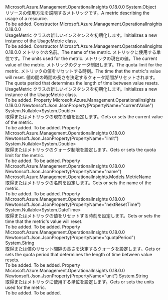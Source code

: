 <Type Name="UsageMetric" FullName="Microsoft.Azure.Management.OperationalInsights.Models.UsageMetric">
  <TypeSignature Language="C#" Value="public class UsageMetric" />
  <TypeSignature Language="ILAsm" Value=".class public auto ansi beforefieldinit UsageMetric extends System.Object" />
  <TypeSignature Language="DocId" Value="T:Microsoft.Azure.Management.OperationalInsights.Models.UsageMetric" />
  <TypeSignature Language="VB.NET" Value="Public Class UsageMetric" />
  <TypeSignature Language="F#" Value="type UsageMetric = class" />
  <AssemblyInfo>
    <AssemblyName>Microsoft.Azure.Management.OperationalInsights</AssemblyName>
    <AssemblyVersion>0.18.0.0</AssemblyVersion>
  </AssemblyInfo>
  <Base>
    <BaseTypeName>System.Object</BaseTypeName>
  </Base>
  <Interfaces />
  <Docs>
    <summary>
            <span data-ttu-id="820eb-101">リソースの使用方法を説明するメトリックです。</span><span class="sxs-lookup"><span data-stu-id="820eb-101">A metric describing the usage of a resource.</span></span>
            </summary>
    <remarks>To be added.</remarks>
  </Docs>
  <Members>
    <Member MemberName=".ctor">
      <MemberSignature Language="C#" Value="public UsageMetric ();" />
      <MemberSignature Language="ILAsm" Value=".method public hidebysig specialname rtspecialname instance void .ctor() cil managed" />
      <MemberSignature Language="DocId" Value="M:Microsoft.Azure.Management.OperationalInsights.Models.UsageMetric.#ctor" />
      <MemberSignature Language="VB.NET" Value="Public Sub New ()" />
      <MemberType>Constructor</MemberType>
      <AssemblyInfo>
        <AssemblyName>Microsoft.Azure.Management.OperationalInsights</AssemblyName>
        <AssemblyVersion>0.18.0.0</AssemblyVersion>
      </AssemblyInfo>
      <Parameters />
      <Docs>
        <summary>
            <span data-ttu-id="820eb-102">UsageMetric クラスの新しいインスタンスを初期化します。</span><span class="sxs-lookup"><span data-stu-id="820eb-102">Initializes a new instance of the UsageMetric class.</span></span>
            </summary>
        <remarks>To be added.</remarks>
      </Docs>
    </Member>
    <Member MemberName=".ctor">
      <MemberSignature Language="C#" Value="public UsageMetric (Microsoft.Azure.Management.OperationalInsights.Models.MetricName name = null, string unit = null, Nullable&lt;double&gt; currentValue = null, Nullable&lt;double&gt; limit = null, Nullable&lt;DateTime&gt; nextResetTime = null, string quotaPeriod = null);" />
      <MemberSignature Language="ILAsm" Value=".method public hidebysig specialname rtspecialname instance void .ctor(class Microsoft.Azure.Management.OperationalInsights.Models.MetricName name, string unit, valuetype System.Nullable`1&lt;float64&gt; currentValue, valuetype System.Nullable`1&lt;float64&gt; limit, valuetype System.Nullable`1&lt;valuetype System.DateTime&gt; nextResetTime, string quotaPeriod) cil managed" />
      <MemberSignature Language="DocId" Value="M:Microsoft.Azure.Management.OperationalInsights.Models.UsageMetric.#ctor(Microsoft.Azure.Management.OperationalInsights.Models.MetricName,System.String,System.Nullable{System.Double},System.Nullable{System.Double},System.Nullable{System.DateTime},System.String)" />
      <MemberSignature Language="VB.NET" Value="Public Sub New (Optional name As MetricName = null, Optional unit As String = null, Optional currentValue As Nullable(Of Double) = null, Optional limit As Nullable(Of Double) = null, Optional nextResetTime As Nullable(Of DateTime) = null, Optional quotaPeriod As String = null)" />
      <MemberSignature Language="F#" Value="new Microsoft.Azure.Management.OperationalInsights.Models.UsageMetric : Microsoft.Azure.Management.OperationalInsights.Models.MetricName * string * Nullable&lt;double&gt; * Nullable&lt;double&gt; * Nullable&lt;DateTime&gt; * string -&gt; Microsoft.Azure.Management.OperationalInsights.Models.UsageMetric" Usage="new Microsoft.Azure.Management.OperationalInsights.Models.UsageMetric (name, unit, currentValue, limit, nextResetTime, quotaPeriod)" />
      <MemberType>Constructor</MemberType>
      <AssemblyInfo>
        <AssemblyName>Microsoft.Azure.Management.OperationalInsights</AssemblyName>
        <AssemblyVersion>0.18.0.0</AssemblyVersion>
      </AssemblyInfo>
      <Parameters>
        <Parameter Name="name" Type="Microsoft.Azure.Management.OperationalInsights.Models.MetricName" />
        <Parameter Name="unit" Type="System.String" />
        <Parameter Name="currentValue" Type="System.Nullable&lt;System.Double&gt;" />
        <Parameter Name="limit" Type="System.Nullable&lt;System.Double&gt;" />
        <Parameter Name="nextResetTime" Type="System.Nullable&lt;System.DateTime&gt;" />
        <Parameter Name="quotaPeriod" Type="System.String" />
      </Parameters>
      <Docs>
        <param name="name"><span data-ttu-id="820eb-103">メトリックの名前。</span><span class="sxs-lookup"><span data-stu-id="820eb-103">The name of the metric.</span></span></param>
        <param name="unit"><span data-ttu-id="820eb-104">メトリックに使用する単位です。</span><span class="sxs-lookup"><span data-stu-id="820eb-104">The units used for the metric.</span></span></param>
        <param name="currentValue"><span data-ttu-id="820eb-105">メトリックの現在の値。</span><span class="sxs-lookup"><span data-stu-id="820eb-105">The current value of the metric.</span></span></param>
        <param name="limit"><span data-ttu-id="820eb-106">メトリックのクォータ制限します。</span><span class="sxs-lookup"><span data-stu-id="820eb-106">The quota limit for the metric.</span></span></param>
        <param name="nextResetTime"><span data-ttu-id="820eb-107">メトリックの値をリセットする時刻。</span><span class="sxs-lookup"><span data-stu-id="820eb-107">The time that the metric's value will reset.</span></span></param>
        <param name="quotaPeriod"><span data-ttu-id="820eb-108">値の間の時間の長さを決定するクォータ期間がリセットされます。</span><span class="sxs-lookup"><span data-stu-id="820eb-108">The quota period that determines the length of time between value resets.</span></span></param>
        <summary>
            <span data-ttu-id="820eb-109">UsageMetric クラスの新しいインスタンスを初期化します。</span><span class="sxs-lookup"><span data-stu-id="820eb-109">Initializes a new instance of the UsageMetric class.</span></span>
            </summary>
        <remarks>To be added.</remarks>
      </Docs>
    </Member>
    <Member MemberName="CurrentValue">
      <MemberSignature Language="C#" Value="public Nullable&lt;double&gt; CurrentValue { get; set; }" />
      <MemberSignature Language="ILAsm" Value=".property instance valuetype System.Nullable`1&lt;float64&gt; CurrentValue" />
      <MemberSignature Language="DocId" Value="P:Microsoft.Azure.Management.OperationalInsights.Models.UsageMetric.CurrentValue" />
      <MemberSignature Language="VB.NET" Value="Public Property CurrentValue As Nullable(Of Double)" />
      <MemberSignature Language="F#" Value="member this.CurrentValue : Nullable&lt;double&gt; with get, set" Usage="Microsoft.Azure.Management.OperationalInsights.Models.UsageMetric.CurrentValue" />
      <MemberType>Property</MemberType>
      <AssemblyInfo>
        <AssemblyName>Microsoft.Azure.Management.OperationalInsights</AssemblyName>
        <AssemblyVersion>0.18.0.0</AssemblyVersion>
      </AssemblyInfo>
      <Attributes>
        <Attribute>
          <AttributeName>Newtonsoft.Json.JsonProperty(PropertyName="currentValue")</AttributeName>
        </Attribute>
      </Attributes>
      <ReturnValue>
        <ReturnType>System.Nullable&lt;System.Double&gt;</ReturnType>
      </ReturnValue>
      <Docs>
        <summary>
            <span data-ttu-id="820eb-110">取得またはメトリックの現在の値を設定します。</span><span class="sxs-lookup"><span data-stu-id="820eb-110">Gets or sets the current value of the metric.</span></span>
            </summary>
        <value>To be added.</value>
        <remarks>To be added.</remarks>
      </Docs>
    </Member>
    <Member MemberName="Limit">
      <MemberSignature Language="C#" Value="public Nullable&lt;double&gt; Limit { get; set; }" />
      <MemberSignature Language="ILAsm" Value=".property instance valuetype System.Nullable`1&lt;float64&gt; Limit" />
      <MemberSignature Language="DocId" Value="P:Microsoft.Azure.Management.OperationalInsights.Models.UsageMetric.Limit" />
      <MemberSignature Language="VB.NET" Value="Public Property Limit As Nullable(Of Double)" />
      <MemberSignature Language="F#" Value="member this.Limit : Nullable&lt;double&gt; with get, set" Usage="Microsoft.Azure.Management.OperationalInsights.Models.UsageMetric.Limit" />
      <MemberType>Property</MemberType>
      <AssemblyInfo>
        <AssemblyName>Microsoft.Azure.Management.OperationalInsights</AssemblyName>
        <AssemblyVersion>0.18.0.0</AssemblyVersion>
      </AssemblyInfo>
      <Attributes>
        <Attribute>
          <AttributeName>Newtonsoft.Json.JsonProperty(PropertyName="limit")</AttributeName>
        </Attribute>
      </Attributes>
      <ReturnValue>
        <ReturnType>System.Nullable&lt;System.Double&gt;</ReturnType>
      </ReturnValue>
      <Docs>
        <summary>
            <span data-ttu-id="820eb-111">取得またはメトリックのクォータ制限を設定します。</span><span class="sxs-lookup"><span data-stu-id="820eb-111">Gets or sets the quota limit for the metric.</span></span>
            </summary>
        <value>To be added.</value>
        <remarks>To be added.</remarks>
      </Docs>
    </Member>
    <Member MemberName="Name">
      <MemberSignature Language="C#" Value="public Microsoft.Azure.Management.OperationalInsights.Models.MetricName Name { get; set; }" />
      <MemberSignature Language="ILAsm" Value=".property instance class Microsoft.Azure.Management.OperationalInsights.Models.MetricName Name" />
      <MemberSignature Language="DocId" Value="P:Microsoft.Azure.Management.OperationalInsights.Models.UsageMetric.Name" />
      <MemberSignature Language="VB.NET" Value="Public Property Name As MetricName" />
      <MemberSignature Language="F#" Value="member this.Name : Microsoft.Azure.Management.OperationalInsights.Models.MetricName with get, set" Usage="Microsoft.Azure.Management.OperationalInsights.Models.UsageMetric.Name" />
      <MemberType>Property</MemberType>
      <AssemblyInfo>
        <AssemblyName>Microsoft.Azure.Management.OperationalInsights</AssemblyName>
        <AssemblyVersion>0.18.0.0</AssemblyVersion>
      </AssemblyInfo>
      <Attributes>
        <Attribute>
          <AttributeName>Newtonsoft.Json.JsonProperty(PropertyName="name")</AttributeName>
        </Attribute>
      </Attributes>
      <ReturnValue>
        <ReturnType>Microsoft.Azure.Management.OperationalInsights.Models.MetricName</ReturnType>
      </ReturnValue>
      <Docs>
        <summary>
            <span data-ttu-id="820eb-112">取得またはメトリックの名前を設定します。</span><span class="sxs-lookup"><span data-stu-id="820eb-112">Gets or sets the name of the metric.</span></span>
            </summary>
        <value>To be added.</value>
        <remarks>To be added.</remarks>
      </Docs>
    </Member>
    <Member MemberName="NextResetTime">
      <MemberSignature Language="C#" Value="public Nullable&lt;DateTime&gt; NextResetTime { get; set; }" />
      <MemberSignature Language="ILAsm" Value=".property instance valuetype System.Nullable`1&lt;valuetype System.DateTime&gt; NextResetTime" />
      <MemberSignature Language="DocId" Value="P:Microsoft.Azure.Management.OperationalInsights.Models.UsageMetric.NextResetTime" />
      <MemberSignature Language="VB.NET" Value="Public Property NextResetTime As Nullable(Of DateTime)" />
      <MemberSignature Language="F#" Value="member this.NextResetTime : Nullable&lt;DateTime&gt; with get, set" Usage="Microsoft.Azure.Management.OperationalInsights.Models.UsageMetric.NextResetTime" />
      <MemberType>Property</MemberType>
      <AssemblyInfo>
        <AssemblyName>Microsoft.Azure.Management.OperationalInsights</AssemblyName>
        <AssemblyVersion>0.18.0.0</AssemblyVersion>
      </AssemblyInfo>
      <Attributes>
        <Attribute>
          <AttributeName>Newtonsoft.Json.JsonProperty(PropertyName="nextResetTime")</AttributeName>
        </Attribute>
      </Attributes>
      <ReturnValue>
        <ReturnType>System.Nullable&lt;System.DateTime&gt;</ReturnType>
      </ReturnValue>
      <Docs>
        <summary>
            <span data-ttu-id="820eb-113">取得またはメトリックの値をリセットする時刻を設定します。</span><span class="sxs-lookup"><span data-stu-id="820eb-113">Gets or sets the time that the metric's value will reset.</span></span>
            </summary>
        <value>To be added.</value>
        <remarks>To be added.</remarks>
      </Docs>
    </Member>
    <Member MemberName="QuotaPeriod">
      <MemberSignature Language="C#" Value="public string QuotaPeriod { get; set; }" />
      <MemberSignature Language="ILAsm" Value=".property instance string QuotaPeriod" />
      <MemberSignature Language="DocId" Value="P:Microsoft.Azure.Management.OperationalInsights.Models.UsageMetric.QuotaPeriod" />
      <MemberSignature Language="VB.NET" Value="Public Property QuotaPeriod As String" />
      <MemberSignature Language="F#" Value="member this.QuotaPeriod : string with get, set" Usage="Microsoft.Azure.Management.OperationalInsights.Models.UsageMetric.QuotaPeriod" />
      <MemberType>Property</MemberType>
      <AssemblyInfo>
        <AssemblyName>Microsoft.Azure.Management.OperationalInsights</AssemblyName>
        <AssemblyVersion>0.18.0.0</AssemblyVersion>
      </AssemblyInfo>
      <Attributes>
        <Attribute>
          <AttributeName>Newtonsoft.Json.JsonProperty(PropertyName="quotaPeriod")</AttributeName>
        </Attribute>
      </Attributes>
      <ReturnValue>
        <ReturnType>System.String</ReturnType>
      </ReturnValue>
      <Docs>
        <summary>
            <span data-ttu-id="820eb-114">取得または値のリセット間隔の長さを決定するクォータを設定します。</span><span class="sxs-lookup"><span data-stu-id="820eb-114">Gets or sets the quota period that determines the length of time between value resets.</span></span>
            </summary>
        <value>To be added.</value>
        <remarks>To be added.</remarks>
      </Docs>
    </Member>
    <Member MemberName="Unit">
      <MemberSignature Language="C#" Value="public string Unit { get; set; }" />
      <MemberSignature Language="ILAsm" Value=".property instance string Unit" />
      <MemberSignature Language="DocId" Value="P:Microsoft.Azure.Management.OperationalInsights.Models.UsageMetric.Unit" />
      <MemberSignature Language="VB.NET" Value="Public Property Unit As String" />
      <MemberSignature Language="F#" Value="member this.Unit : string with get, set" Usage="Microsoft.Azure.Management.OperationalInsights.Models.UsageMetric.Unit" />
      <MemberType>Property</MemberType>
      <AssemblyInfo>
        <AssemblyName>Microsoft.Azure.Management.OperationalInsights</AssemblyName>
        <AssemblyVersion>0.18.0.0</AssemblyVersion>
      </AssemblyInfo>
      <Attributes>
        <Attribute>
          <AttributeName>Newtonsoft.Json.JsonProperty(PropertyName="unit")</AttributeName>
        </Attribute>
      </Attributes>
      <ReturnValue>
        <ReturnType>System.String</ReturnType>
      </ReturnValue>
      <Docs>
        <summary>
            <span data-ttu-id="820eb-115">取得またはメトリックに使用する単位を設定します。</span><span class="sxs-lookup"><span data-stu-id="820eb-115">Gets or sets the units used for the metric.</span></span>
            </summary>
        <value>To be added.</value>
        <remarks>To be added.</remarks>
      </Docs>
    </Member>
  </Members>
</Type>